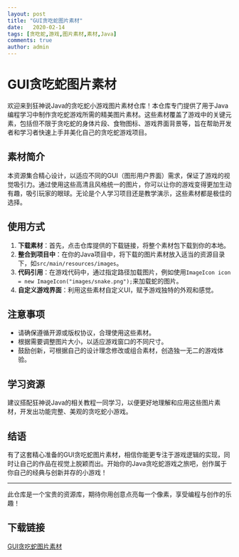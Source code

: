 ```yaml
---
layout: post
title: "GUI贪吃蛇图片素材"
date:   2020-02-14
tags: [贪吃蛇,游戏,图片素材,素材,Java]
comments: true
author: admin
---
```

# GUI贪吃蛇图片素材

欢迎来到狂神说Java的贪吃蛇小游戏图片素材仓库！本仓库专门提供了用于Java编程学习中制作贪吃蛇游戏所需的精美图片素材。这些素材覆盖了游戏中的关键元素，包括但不限于贪吃蛇的身体片段、食物图标、游戏界面背景等，旨在帮助开发者和学习者快速上手并美化自己的贪吃蛇游戏项目。

## 素材简介

本资源集合精心设计，以适应不同的GUI（图形用户界面）需求，保证了游戏的视觉吸引力。通过使用这些高清且风格统一的图片，你可以让你的游戏变得更加生动有趣，吸引玩家的眼球。无论是个人学习项目还是教学演示，这些素材都是极佳的选择。

## 使用方式

1. **下载素材**：首先，点击仓库提供的下载链接，将整个素材包下载到你的本地。
2. **整合到项目中**：在你的Java项目中，将下载的图片素材放入适当的资源目录下，如`src/main/resources/images`。
3. **代码引用**：在游戏代码中，通过指定路径加载图片，例如使用`ImageIcon icon = new ImageIcon("images/snake.png");`来加载蛇的图片。
4. **自定义游戏界面**：利用这些素材自定义UI，赋予游戏独特的外观和感觉。

## 注意事项

- 请确保遵循开源或版权协议，合理使用这些素材。
- 根据需要调整图片大小，以适应游戏窗口的不同尺寸。
- 鼓励创新，可根据自己的设计理念修改或组合素材，创造独一无二的游戏体验。

## 学习资源

建议搭配狂神说Java的相关教程一同学习，以便更好地理解和应用这些图片素材，开发出功能完整、美观的贪吃蛇小游戏。

## 结语

有了这套精心准备的GUI贪吃蛇图片素材，相信你能更专注于游戏逻辑的实现，同时让自己的作品在视觉上脱颖而出。开始你的Java贪吃蛇游戏之旅吧，创作属于你自己的经典与创新并存的小游戏！

---

此仓库是一个宝贵的资源库，期待你用创意点亮每一个像素，享受编程与创作的乐趣！

## 下载链接

[GUI贪吃蛇图片素材](https://pan.quark.cn/s/b1328224c1d1)